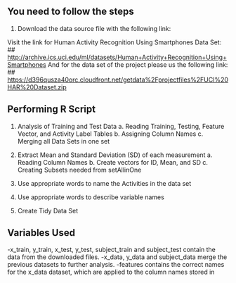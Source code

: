 ## You need to follow the steps

1. Download the data source file with the following link:

Visit the link for Human Activity Recognition Using Smartphones Data Set: ## http://archive.ics.uci.edu/ml/datasets/Human+Activity+Recognition+Using+Smartphones 
And for the data set of the project please us the following link: ## https://d396qusza40orc.cloudfront.net/getdata%2Fprojectfiles%2FUCI%20HAR%20Dataset.zip

## Performing R Script

1. Analysis of Training and Test Data
a. Reading Training, Testing, Feature Vector, and Activity Label Tables
b. Assigning Column Names
c. Merging all Data Sets in one set

2. Extract Mean and Standard Deviation (SD) of each measurement
a. Reading Column Names
b. Create vectors for ID, Mean, and SD
c. Creating Subsets needed from setAllinOne

3. Use appropriate words to name the Activities in the data set
4. Use appropriate words to describe variable names
5. Create Tidy Data Set

## Variables Used

-x_train, y_train, x_test, y_test, subject_train and subject_test contain the data from the downloaded files.
-x_data, y_data and subject_data merge the previous datasets to further analysis.
-features contains the correct names for the x_data dataset, which are applied to the column names stored in
